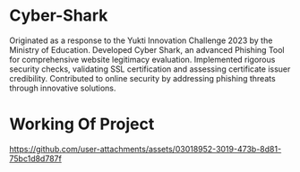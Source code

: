 # Cyber-Shark
Originated as a response to the Yukti Innovation Challenge 2023 by the Ministry of Education.
Developed Cyber Shark, an advanced Phishing Tool for comprehensive website legitimacy evaluation.
Implemented rigorous security checks, validating SSL certification and assessing certificate issuer credibility.
Contributed to online security by addressing phishing threats through innovative solutions.

# Working Of Project
https://github.com/user-attachments/assets/03018952-3019-473b-8d81-75bc1d8d787f

